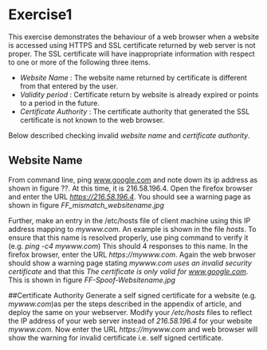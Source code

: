 # Exercise1
This exercise demonstrates the behaviour of a web browser when a website is accessed using HTTPS and SSL certificate returned by web server is not proper. The SSL certificate will have inappropriate information with respect to one or more of the following three items.
- *Website Name* : The website name returned by certificate is different from that entered by the user.
- *Validity period* : Certificate return by website is already expired or points to a period in the future.
- *Certificate Authority* : The certificate authority that generated the SSL certificate is not known to the web browser.

Below described checking invalid *website name* and *certificate authority*.

## Website Name
From command line, ping www.google.com and note down its ip address as shown in figure ??. At this time, it is 216.58.196.4. Open the firefox browser and enter the URL _https://216.58.196.4_. You should see a warning page as shown in figure *FF\_mismatch\_websitename.jpg*

Further, make an entry in the /etc/hosts file of client machine using this IP address mapping to _mywww.com_. An example is shown in the file *hosts*. To ensure that this name is resolved properly, use ping command to verify it (e.g. _ping -c4 mywww.com_) This should 4 responses to this name. In the firefox browser, enter the URL _https://mywww.com_. Again the web brwoser should show a warning page stating *mywww.com uses an invalid security certificate* and that this *The certificate is only valid for www.google.com*. This is shown in figure _FF-Spoof-Websitename.jpg_

##Certificate Authority
Generate a self signed certificate for a website (e.g. _mywww.com_)as per the steps described in the appendix of article, and deploy the same on your webserver. Modify your _/etc/hosts_ files to reflect the IP address of your web server instead of _216.58.196.4_ for your website _mywww.com_. Now enter the URL _https://mywww.com_ and web browser will show the warning for invalid certificate i.e. self signed certificate.


